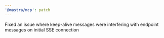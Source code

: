 ```yaml
---
'@mastra/mcp': patch
---
```


Fixed an issue where keep-alive messages were interfering with endpoint messages on initial SSE connection
